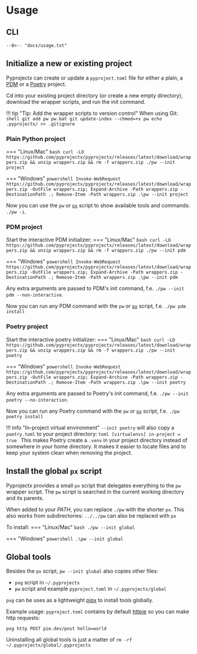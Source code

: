 # Usage

## CLI
```
--8<-- "docs/usage.txt"
```

## Initialize a new or existing project
Pyprojectx can create or update a `pyproject.toml` file for either a plain, a [PDM](https://pdm.fming.dev/)
or a [Poetry](https://python-poetry.org/) project.

Cd into your existing project directory (or create a new empty directory), download the wrapper scripts,
and run the init command.

!!! tip "Tip: Add the wrapper scripts to version control"
    When using Git:
    ```shell
    git add pw pw.bat
    git update-index --chmod=+x pw
    echo .pyprojectx/ >> .gitignore
    ```

### Plain Python project
=== "Linux/Mac"
    ```bash
    curl -LO https://github.com/pyprojectx/pyprojectx/releases/latest/download/wrappers.zip && unzip wrappers.zip && rm -f wrappers.zip
    ./pw --init project
    ```

=== "Windows"
    ```powershell
    Invoke-WebRequest https://github.com/pyprojectx/pyprojectx/releases/latest/download/wrappers.zip -OutFile wrappers.zip; Expand-Archive -Path wrappers.zip -DestinationPath .; Remove-Item -Path wrappers.zip
    .\pw --init project
    ```

Now you can use the `pw` or [`px`](/usage/#install-the-global-px-script) script to show available tools and commands: `./pw -i`.

### PDM project
Start the interactive PDM initializer:
=== "Linux/Mac"
    ```bash
    curl -LO https://github.com/pyprojectx/pyprojectx/releases/latest/download/wrappers.zip && unzip wrappers.zip && rm -f wrappers.zip
    ./pw --init pdm
    ```

=== "Windows"
    ```powershell
    Invoke-WebRequest https://github.com/pyprojectx/pyprojectx/releases/latest/download/wrappers.zip -OutFile wrappers.zip; Expand-Archive -Path wrappers.zip -DestinationPath .; Remove-Item -Path wrappers.zip
    .\pw --init pdm
    ```

Any extra arguments are passed to PDM's init command, f.e. `./pw --init pdm --non-interactive`.

Now you can run any PDM command with the `pw` or [`px`](/usage/#install-the-global-px-script) script, f.e. `./pw pdm install`

### Poetry project
Start the interactive poetry initializer:
=== "Linux/Mac"
    ```bash
    curl -LO https://github.com/pyprojectx/pyprojectx/releases/latest/download/wrappers.zip && unzip wrappers.zip && rm -f wrappers.zip
    ./pw --init poetry
    ```

=== "Windows"
    ```powershell
    Invoke-WebRequest https://github.com/pyprojectx/pyprojectx/releases/latest/download/wrappers.zip -OutFile wrappers.zip; Expand-Archive -Path wrappers.zip -DestinationPath .; Remove-Item -Path wrappers.zip
    .\pw --init poetry
    ```

Any extra arguments are passed to Poetry's init command, f.e. `./pw --init poetry --no-interaction`.

Now you can run any Poetry command with the `pw` or [`px`](/usage/#install-the-global-px-script) script, f.e. `./pw poetry install`

!!! info "In-project virtual environment"
    `--init poetry` will also copy a `poetry.toml` to your project directory:
    ```toml
    [virtualenvs]
    in-project = true
    ```
    This makes Poetry create a `.venv` in your project directory instead of somewhere in your home directory.
    It makes it easier to locate files and to keep your system clean when removing the project.

## Install the global `px` script
Pyprojectx provides a small `px` script that delegates everything to the `pw` wrapper script.
The `pw` script is searched in the current working directory and its parents.

When added to your _PATH_, you can replace `./pw` with the shorter `px`.
This also works from subdirectories: `../../pw` can also be replaced with `px`

To install:
=== "Linux/Mac"
    ```bash
    ./pw --init global
    ```

=== "Windows"
    ```powershell
    .\pw --init global
    ```

## Global tools
Besides the `px` script, `pw --init global` also copies other files:

* `pxg` script in `~/.pyprojectx`
* `pw` script and example `pyproject.toml` in `~/.pyprojectx/global`

`pxg` can be uses as a lightweight [pipx](https://pypa.github.io/pipx/) to install tools globally.

Example usage: `pyproject.toml` contains by default [httpie](https://httpie.io/) so you can make http requests:
```shell
pxg http POST pie.dev/post hello=world
```

Uninstalling all global tools is just a matter of `rm -rf ~/.pyprojectx/global/.pyprojectx`
